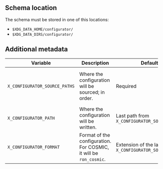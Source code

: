 ## Schema location

The schema must be stored in one of this locations:

- `$XDG_DATA_HOME/configurator/`
- `$XDG_DATA_DIRS/configurator/`

## Additional metadata

<table>
  <thead>
    <tr>
      <th>Variable</th>
      <th>Description</th>
      <th>Default</th>
      <th>Type</th>
    </tr>
  </thead>
  <tbody>
    <tr>
      <td><code>X_CONFIGURATOR_SOURCE_PATHS</code></td>
      <td>Where the configuration will be sourced; in order.</td>
      <td>Required</td>
      <td>List of paths, separated by <code>;</code>. File or directory</td>
    </tr>
    <tr>
      <td><code>X_CONFIGURATOR_PATH</code></td>
      <td>Where the configuration will be written.</td>
      <td>Last path from <code>X_CONFIGURATOR_SOURCE_PATHS</code></td>
      <td>Path. File or directory</td>
    </tr>
    <tr>
      <td><code>X_CONFIGURATOR_FORMAT</code></td>
      <td>Format of the configuration. For COSMIC, it will be <code>ron_cosmic</code>.</td>
      <td>Extension of the last path in <code>X_CONFIGURATOR_SOURCE_PATHS</code></td>
      <td>String</td>
    </tr>
  </tbody>
</table>
